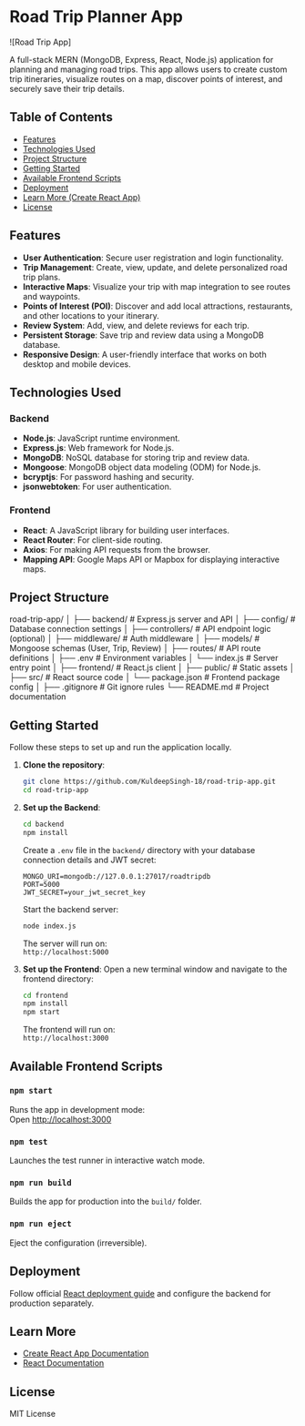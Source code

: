 # Road Trip Planner App

![Road Trip App]

A full-stack MERN (MongoDB, Express, React, Node.js) application for planning and managing road trips. This app allows users to create custom trip itineraries, visualize routes on a map, discover points of interest, and securely save their trip details.

## Table of Contents

- [Features](#features)
- [Technologies Used](#technologies-used)
- [Project Structure](#project-structure)
- [Getting Started](#getting-started)
- [Available Frontend Scripts](#available-frontend-scripts)
- [Deployment](#deployment)
- [Learn More (Create React App)](#learn-more-create-react-app)
- [License](#license)

## Features

*   **User Authentication**: Secure user registration and login functionality.
*   **Trip Management**: Create, view, update, and delete personalized road trip plans.
*   **Interactive Maps**: Visualize your trip with map integration to see routes and waypoints.
*   **Points of Interest (POI)**: Discover and add local attractions, restaurants, and other locations to your itinerary.
*   **Review System**: Add, view, and delete reviews for each trip.
*   **Persistent Storage**: Save trip and review data using a MongoDB database.
*   **Responsive Design**: A user-friendly interface that works on both desktop and mobile devices.

## Technologies Used

### Backend
*   **Node.js**: JavaScript runtime environment.
*   **Express.js**: Web framework for Node.js.
*   **MongoDB**: NoSQL database for storing trip and review data.
*   **Mongoose**: MongoDB object data modeling (ODM) for Node.js.
*   **bcryptjs**: For password hashing and security.
*   **jsonwebtoken**: For user authentication.

### Frontend
*   **React**: A JavaScript library for building user interfaces.
*   **React Router**: For client-side routing.
*   **Axios**: For making API requests from the browser.
*   **Mapping API**: Google Maps API or Mapbox for displaying interactive maps.

## Project Structure

road-trip-app/
│
├── backend/ # Express.js server and API
│   ├── config/             # Database connection settings
│   ├── controllers/        # API endpoint logic (optional)
│   ├── middleware/         # Auth middleware
│   ├── models/             # Mongoose schemas (User, Trip, Review)
│   ├── routes/             # API route definitions
│   ├── .env                # Environment variables
│   └── index.js            # Server entry point
│
├── frontend/ # React.js client
│   ├── public/              # Static assets
│   ├── src/                 # React source code
│   └── package.json         # Frontend package config
│
├── .gitignore               # Git ignore rules
└── README.md                # Project documentation

## Getting Started

Follow these steps to set up and run the application locally.

1.  **Clone the repository**:
    ```sh
    git clone https://github.com/KuldeepSingh-18/road-trip-app.git
    cd road-trip-app
    ```

2.  **Set up the Backend**:
    ```sh
    cd backend
    npm install
    ```
    Create a `.env` file in the `backend/` directory with your database connection details and JWT secret:
    ```env
    MONGO_URI=mongodb://127.0.0.1:27017/roadtripdb
    PORT=5000
    JWT_SECRET=your_jwt_secret_key
    ```

    Start the backend server:
    ```sh
    node index.js
    ```
    The server will run on:  
    `http://localhost:5000`

3.  **Set up the Frontend**:
    Open a new terminal window and navigate to the frontend directory:
    ```sh
    cd frontend
    npm install
    npm start
    ```
    The frontend will run on:  
    `http://localhost:3000`

## Available Frontend Scripts

### `npm start`

Runs the app in development mode:  
Open [http://localhost:3000](http://localhost:3000)

### `npm test`

Launches the test runner in interactive watch mode.

### `npm run build`

Builds the app for production into the `build/` folder.

### `npm run eject`

Eject the configuration (irreversible).

## Deployment

Follow official [React deployment guide](https://create-react-app.dev/docs/deployment) and configure the backend for production separately.

## Learn More

* [Create React App Documentation](https://facebook.github.io/create-react-app/docs/getting-started)
* [React Documentation](https://reactjs.org/)

## License

MIT License
